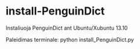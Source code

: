 install-PenguinDict
===================

Instaliuoja PenguinDict ant Ubuntu/Xubuntu 13.10

Paleidimas terminale:
python install_PenguinDict.py
